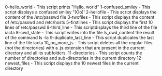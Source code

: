 0-hello_world - This script prints "Hello, world"
1-confused_smiley - This script displays a confused smiley "(Ôo)'
2-hellofile - This script displays the content of the /etc/passwd file
3-twofiles - This script displays the content of /etc/passwd and /etc/hosts
5-firstlines - This script displays the first 10 lines of /etc/passwd
6-third_line - This scriptdisplays the third line of the file iacta
8-cwd_state - This script writes into the file ls_cwd_content the result of the command ls -la
9-duplicate_last_line - This script duplicates the last line of the file iacta
10_no_more_js - This script deletes all the regular files (not the directories) with a .js extension that are present in the current directory and all its subfolders.
11-directories - This script counts the number of directories and sub-directories in the current directory
12-newest_files - This script displays the 10 newest files in the current directory
